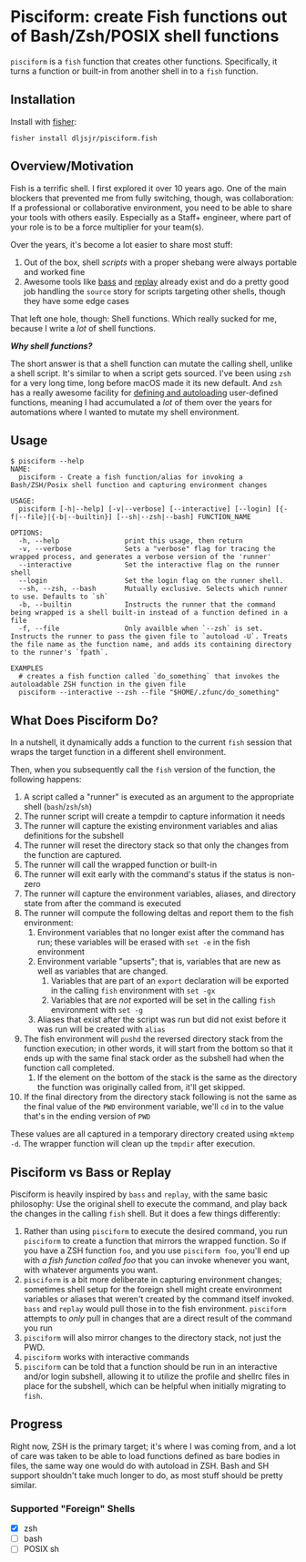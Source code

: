 # Pisciform: create Fish functions out of Bash/Zsh/POSIX shell functions

`pisciform` is a `fish` function that creates other functions. Specifically, it turns a function or built-in from another shell in to a `fish` function.

## Installation

Install with [fisher](https://github.com/jorgebucaran/fisher):

```console
fisher install dljsjr/pisciform.fish
```

## Overview/Motivation

Fish is a terrific shell. I first explored it over 10 years ago. One of the main blockers that prevented me from fully switching, though, was collaboration: If a professional or collaborative environment, you need to be able to share your tools with others easily. Especially as a Staff+ engineer, where part of your role is to be a force multiplier for your team(s).

Over the years, it's become a lot easier to share most stuff:

1. Out of the box, shell *scripts* with a proper shebang were always portable and worked fine
2. Awesome tools like [bass](https://github.com/edc/bass) and [replay](https://github.com/jorgebucaran/replay.fish) already exist and do a pretty good job handling the `source` story for scripts targeting other shells, though they have some edge cases

That left one hole, though: Shell functions. Which really sucked for me, because I write a *lot* of shell functions.

***Why shell functions?***

The short answer is that a shell function can mutate the calling shell, unlike a shell script. It's similar to when a script gets sourced. I've been using `zsh` for a very long time, long before macOS made it its new default. And `zsh` has a really awesome facility for [defining and autoloading](https://zsh.sourceforge.io/Doc/Release/Functions.html) user-defined functions, meaning I had accumulated a *lot* of them over the years for automations where I wanted to mutate my shell environment.

## Usage

```console
$ pisciform --help
NAME:
  pisciform - Create a fish function/alias for invoking a Bash/ZSH/Posix shell function and capturing environment changes

USAGE:
  pisciform [-h|--help] [-v|--verbose] [--interactive] [--login] [{-f|--file}|{-b|--builtin}] [--sh|--zsh|--bash] FUNCTION_NAME

OPTIONS:
  -h, --help                print this usage, then return
  -v, --verbose             Sets a "verbose" flag for tracing the wrapped process, and generates a verbose version of the 'runner'
  --interactive             Set the interactive flag on the runner shell
  --login                   Set the login flag on the runner shell.
  --sh, --zsh, --bash       Mutually exclusive. Selects which runner to use. Defaults to `sh`
  -b, --builtin             Instructs the runner that the command being wrapped is a shell built-in instead of a function defined in a file
  -f, --file                Only availble when `--zsh` is set. Instructs the runner to pass the given file to `autoload -U`. Treats the file name as the function name, and adds its containing directory to the runner's `fpath`.

EXAMPLES
  # creates a fish function called `do_something` that invokes the autoloadable ZSH function in the given file
  pisciform --interactive --zsh --file "$HOME/.zfunc/do_something"
```

## What Does Pisciform Do?

In a nutshell, it dynamically adds a function to the current `fish` session that wraps the target function in a different shell environment.

Then, when you subsequently call the `fish` version of the function, the following happens:

1. A script called a "runner" is executed as an argument to the appropriate shell (`bash`/`zsh`/`sh`)
2. The runner script will create a tempdir to capture information it needs
3. The runner will capture the existing environment variables and alias definitions for the subshell
4. The runner will reset the directory stack so that only the changes from the function are captured.
5. The runner will call the wrapped function or built-in
6. The runner will exit early with the command's status if the status is non-zero
7. The runner will capture the environment variables, aliases, and directory  state from after the command is executed
8. The runner will compute the following deltas and report them to the fish environment:
   1. Environment variables that no longer exist after the command has run; these variables will be erased with `set -e` in the fish environment
   2. Environment variable "upserts"; that is, variables that are new as well as variables that are changed.
      1. Variables that are part of an `export` declaration will be exported in the calling `fish` environment with `set -gx`
      2. Variables that are *not* exported will be set in the calling `fish` environment with `set -g`
   3. Aliases that exist after the script was run but did not exist before it was run will be created with `alias`
9. The fish environment will `pushd` the reversed directory stack from the function execution; in other words, it will start from the bottom so that it ends up with the same final stack order as the subshell had when the function call completed.
   1. If the element on the bottom of the stack is the same as the directory the function was originally called from, it'll get skipped.
10. If the final directory from the directory stack following is not the same as the final value of the `PWD` environment variable, we'll `cd` in to the value that's in the ending version of `PWD`

These values are all captured in a temporary directory created using `mktemp -d`. The wrapper function will clean up the `tmpdir` after execution.

## Pisciform vs Bass or Replay

Pisciform is heavily inspired by `bass` and `replay`, with the same basic philosophy: Use the original shell to execute the command, and play back the changes in the calling `fish` shell. But it does a few things differently:

1. Rather than using `pisciform` to execute the desired command, you run `pisciform` to create a function that mirrors the wrapped function. So if you have a ZSH function `foo`, and you use `pisciform foo`, you'll end up with *a fish function called foo* that you can invoke whenever you want, with whatever arguments you want.
2. `pisciform` is a bit more deliberate in capturing environment changes; sometimes shell setup for the foreign shell might create environment variables or aliases that weren't created by the command itself invoked. `bass` and `replay` would pull those in to the fish environment. `pisciform` attempts to *only* pull in changes that are a direct result of the command you run
3. `pisciform` will also mirror changes to the directory stack, not just the PWD.
4. `pisciform` works with interactive commands
5. `pisciform` can be told that a function should be run in an interactive and/or login subshell, allowing it to utilize the profile and shellrc files in place for the subshell, which can be helpful when initially migrating to `fish`.

## Progress

Right now, ZSH is the primary target; it's where I was coming from, and a lot of care was taken to be able to load functions defined as bare bodies in files, the same way one would do with autoload in ZSH. Bash and SH support shouldn't take much longer to do, as most stuff should be pretty similar.

### Supported "Foreign" Shells

- [x] zsh
- [ ] bash
- [ ] POSIX sh
